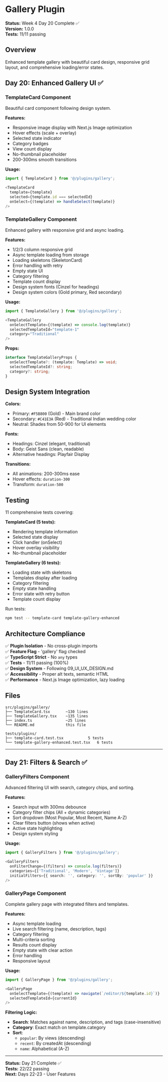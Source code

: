 # Gallery Plugin

**Status:** Week 4 Day 20 Complete ✅  
**Version:** 1.0.0  
**Tests:** 11/11 passing

## Overview

Enhanced template gallery with beautiful card design, responsive grid layout, and comprehensive loading/error states.

## Day 20: Enhanced Gallery UI ✅

### TemplateCard Component
Beautiful card component following design system.

**Features:**
- Responsive image display with Next.js Image optimization
- Hover effects (scale + overlay)
- Selected state indicator
- Category badges
- View count display
- No-thumbnail placeholder
- 200-300ms smooth transitions

**Usage:**
```typescript
import { TemplateCard } from '@/plugins/gallery';

<TemplateCard
  template={template}
  selected={template.id === selectedId}
  onSelect={(template) => handleSelect(template)}
/>
```

### TemplateGallery Component
Enhanced gallery with responsive grid and async loading.

**Features:**
- 1/2/3 column responsive grid
- Async template loading from storage
- Loading skeletons (SkeletonCard)
- Error handling with retry
- Empty state UI
- Category filtering
- Template count display
- Design system fonts (Cinzel for headings)
- Design system colors (Gold primary, Red secondary)

**Usage:**
```typescript
import { TemplateGallery } from '@/plugins/gallery';

<TemplateGallery
  onSelectTemplate={(template) => console.log(template)}
  selectedTemplateId="template-1"
  category="Traditional"
/>
```

**Props:**
```typescript
interface TemplateGalleryProps {
  onSelectTemplate?: (template: Template) => void;
  selectedTemplateId?: string;
  category?: string;
}
```

## Design System Integration

**Colors:**
- Primary: `#F5B800` (Gold) - Main brand color
- Secondary: `#C41E3A` (Red) - Traditional Indian wedding color
- Neutral: Shades from 50-900 for UI elements

**Fonts:**
- Headings: Cinzel (elegant, traditional)
- Body: Geist Sans (clean, readable)
- Alternative headings: Playfair Display

**Transitions:**
- All animations: 200-300ms ease
- Hover effects: `duration-300`
- Transform: `duration-500`

## Testing

11 comprehensive tests covering:

**TemplateCard (5 tests):**
- Rendering template information
- Selected state display
- Click handler (onSelect)
- Hover overlay visibility
- No-thumbnail placeholder

**TemplateGallery (6 tests):**
- Loading state with skeletons
- Templates display after loading
- Category filtering
- Empty state handling
- Error state with retry button
- Template count display

Run tests:
```bash
npm test -- template-card template-gallery-enhanced
```

## Architecture Compliance

✅ **Plugin Isolation** - No cross-plugin imports  
✅ **Feature Flag** - 'gallery' flag checked  
✅ **TypeScript Strict** - No `any` types  
✅ **Tests** - 11/11 passing (100%)  
✅ **Design System** - Following 09_UI_UX_DESIGN.md  
✅ **Accessibility** - Proper alt texts, semantic HTML  
✅ **Performance** - Next.js Image optimization, lazy loading

## Files

```
src/plugins/gallery/
├── TemplateCard.tsx       ~130 lines
├── TemplateGallery.tsx    ~135 lines
├── index.ts               ~25 lines
└── README.md              this file

tests/plugins/
├── template-card.test.tsx           5 tests
└── template-gallery-enhanced.test.tsx   6 tests
```

---

## Day 21: Filters & Search ✅

### GalleryFilters Component
Advanced filtering UI with search, category chips, and sorting.

**Features:**
- Search input with 300ms debounce
- Category filter chips (All + dynamic categories)
- Sort dropdown (Most Popular, Most Recent, Name A-Z)
- Clear filters button (shows when active)
- Active state highlighting
- Design system styling

**Usage:**
```typescript
import { GalleryFilters } from '@/plugins/gallery';

<GalleryFilters
  onFilterChange={(filters) => console.log(filters)}
  categories={['Traditional', 'Modern', 'Vintage']}
  initialFilters={{ search: '', category: '', sortBy: 'popular' }}
/>
```

### GalleryPage Component
Complete gallery page with integrated filters and templates.

**Features:**
- Async template loading
- Live search filtering (name, description, tags)
- Category filtering
- Multi-criteria sorting
- Results count display
- Empty state with clear action
- Error handling
- Responsive layout

**Usage:**
```typescript
import { GalleryPage } from '@/plugins/gallery';

<GalleryPage
  onSelectTemplate={(template) => navigate(`/editor/${template.id}`)}
  selectedTemplateId={currentId}
/>
```

**Filtering Logic:**
- **Search**: Matches against name, description, and tags (case-insensitive)
- **Category**: Exact match on template.category
- **Sort**: 
  - `popular`: By views (descending)
  - `recent`: By createdAt (descending)
  - `name`: Alphabetical (A-Z)

---

**Status:** Day 21 Complete ✅  
**Tests:** 22/22 passing  
**Next:** Days 22-23 - User Features
